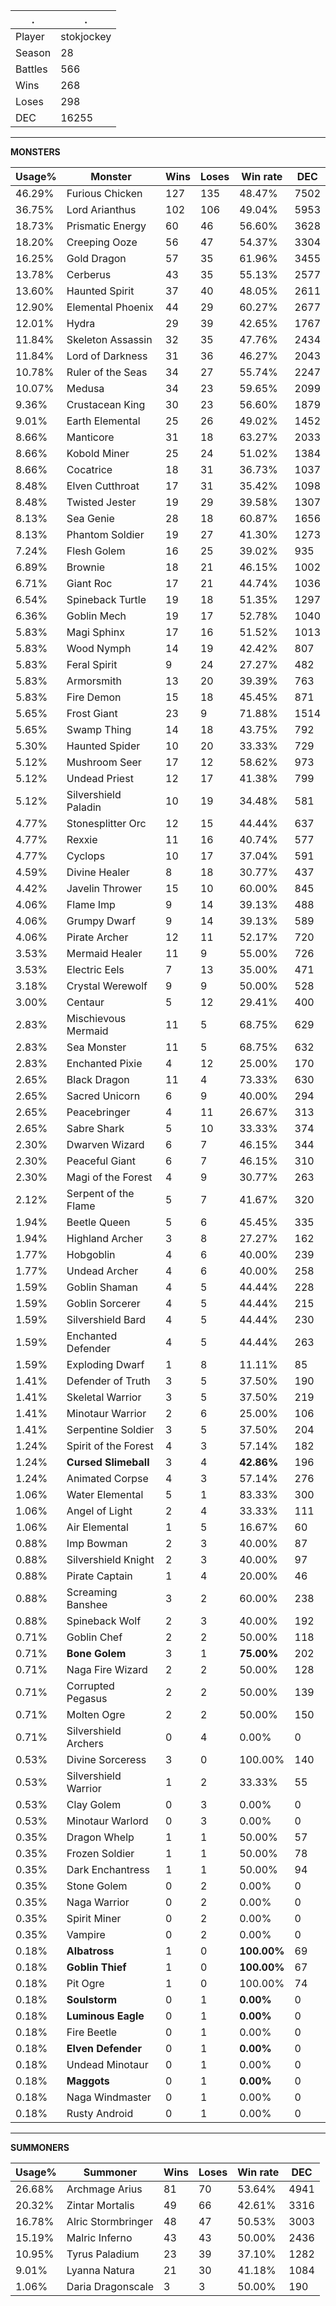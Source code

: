 .|.
|-|-
Player|stokjockey
Season|28
Battles|566
Wins|268
Loses|298
DEC|16255

---
**MONSTERS**

Usage%|Monster|Wins|Loses|Win rate|DEC|
-|-|-|-|-|-|
46.29%|Furious Chicken|127|135|48.47%|7502|
36.75%|Lord Arianthus|102|106|49.04%|5953|
18.73%|Prismatic Energy|60|46|56.60%|3628|
18.20%|Creeping Ooze|56|47|54.37%|3304|
16.25%|Gold Dragon|57|35|61.96%|3455|
13.78%|Cerberus|43|35|55.13%|2577|
13.60%|Haunted Spirit|37|40|48.05%|2611|
12.90%|Elemental Phoenix|44|29|60.27%|2677|
12.01%|Hydra|29|39|42.65%|1767|
11.84%|Skeleton Assassin|32|35|47.76%|2434|
11.84%|Lord of Darkness|31|36|46.27%|2043|
10.78%|Ruler of the Seas|34|27|55.74%|2247|
10.07%|Medusa|34|23|59.65%|2099|
9.36%|Crustacean King|30|23|56.60%|1879|
9.01%|Earth Elemental|25|26|49.02%|1452|
8.66%|Manticore|31|18|63.27%|2033|
8.66%|Kobold Miner|25|24|51.02%|1384|
8.66%|Cocatrice|18|31|36.73%|1037|
8.48%|Elven Cutthroat|17|31|35.42%|1098|
8.48%|Twisted Jester|19|29|39.58%|1307|
8.13%|Sea Genie|28|18|60.87%|1656|
8.13%|Phantom Soldier|19|27|41.30%|1273|
7.24%|Flesh Golem|16|25|39.02%|935|
6.89%|Brownie|18|21|46.15%|1002|
6.71%|Giant Roc|17|21|44.74%|1036|
6.54%|Spineback Turtle|19|18|51.35%|1297|
6.36%|Goblin Mech|19|17|52.78%|1040|
5.83%|Magi Sphinx|17|16|51.52%|1013|
5.83%|Wood Nymph|14|19|42.42%|807|
5.83%|Feral Spirit|9|24|27.27%|482|
5.83%|Armorsmith|13|20|39.39%|763|
5.83%|Fire Demon|15|18|45.45%|871|
5.65%|Frost Giant|23|9|71.88%|1514|
5.65%|Swamp Thing|14|18|43.75%|792|
5.30%|Haunted Spider|10|20|33.33%|729|
5.12%|Mushroom Seer|17|12|58.62%|973|
5.12%|Undead Priest|12|17|41.38%|799|
5.12%|Silvershield Paladin|10|19|34.48%|581|
4.77%|Stonesplitter Orc|12|15|44.44%|637|
4.77%|Rexxie|11|16|40.74%|577|
4.77%|Cyclops|10|17|37.04%|591|
4.59%|Divine Healer|8|18|30.77%|437|
4.42%|Javelin Thrower|15|10|60.00%|845|
4.06%|Flame Imp|9|14|39.13%|488|
4.06%|Grumpy Dwarf|9|14|39.13%|589|
4.06%|Pirate Archer|12|11|52.17%|720|
3.53%|Mermaid Healer|11|9|55.00%|726|
3.53%|Electric Eels|7|13|35.00%|471|
3.18%|Crystal Werewolf|9|9|50.00%|528|
3.00%|Centaur|5|12|29.41%|400|
2.83%|Mischievous Mermaid|11|5|68.75%|629|
2.83%|Sea Monster|11|5|68.75%|632|
2.83%|Enchanted Pixie|4|12|25.00%|170|
2.65%|Black Dragon|11|4|73.33%|630|
2.65%|Sacred Unicorn|6|9|40.00%|294|
2.65%|Peacebringer|4|11|26.67%|313|
2.65%|Sabre Shark|5|10|33.33%|374|
2.30%|Dwarven Wizard|6|7|46.15%|344|
2.30%|Peaceful Giant|6|7|46.15%|310|
2.30%|Magi of the Forest|4|9|30.77%|263|
2.12%|Serpent of the Flame|5|7|41.67%|320|
1.94%|Beetle Queen|5|6|45.45%|335|
1.94%|Highland Archer|3|8|27.27%|162|
1.77%|Hobgoblin|4|6|40.00%|239|
1.77%|Undead Archer|4|6|40.00%|258|
1.59%|Goblin Shaman|4|5|44.44%|228|
1.59%|Goblin Sorcerer|4|5|44.44%|215|
1.59%|Silvershield Bard|4|5|44.44%|230|
1.59%|Enchanted Defender|4|5|44.44%|263|
1.59%|Exploding Dwarf|1|8|11.11%|85|
1.41%|Defender of Truth|3|5|37.50%|190|
1.41%|Skeletal Warrior|3|5|37.50%|219|
1.41%|Minotaur Warrior|2|6|25.00%|106|
1.41%|Serpentine Soldier|3|5|37.50%|204|
1.24%|Spirit of the Forest|4|3|57.14%|182|
1.24%|**Cursed Slimeball**|3|4|**42.86%**|196|
1.24%|Animated Corpse|4|3|57.14%|276|
1.06%|Water Elemental|5|1|83.33%|300|
1.06%|Angel of Light|2|4|33.33%|111|
1.06%|Air Elemental|1|5|16.67%|60|
0.88%|Imp Bowman|2|3|40.00%|87|
0.88%|Silvershield Knight|2|3|40.00%|97|
0.88%|Pirate Captain|1|4|20.00%|46|
0.88%|Screaming Banshee|3|2|60.00%|238|
0.88%|Spineback Wolf|2|3|40.00%|192|
0.71%|Goblin Chef|2|2|50.00%|118|
0.71%|**Bone Golem**|3|1|**75.00%**|202|
0.71%|Naga Fire Wizard|2|2|50.00%|128|
0.71%|Corrupted Pegasus|2|2|50.00%|139|
0.71%|Molten Ogre|2|2|50.00%|150|
0.71%|Silvershield Archers|0|4|0.00%|0|
0.53%|Divine Sorceress|3|0|100.00%|140|
0.53%|Silvershield Warrior|1|2|33.33%|55|
0.53%|Clay Golem|0|3|0.00%|0|
0.53%|Minotaur Warlord|0|3|0.00%|0|
0.35%|Dragon Whelp|1|1|50.00%|57|
0.35%|Frozen Soldier|1|1|50.00%|78|
0.35%|Dark Enchantress|1|1|50.00%|94|
0.35%|Stone Golem|0|2|0.00%|0|
0.35%|Naga Warrior|0|2|0.00%|0|
0.35%|Spirit Miner|0|2|0.00%|0|
0.35%|Vampire|0|2|0.00%|0|
0.18%|**Albatross**|1|0|**100.00%**|69|
0.18%|**Goblin Thief**|1|0|**100.00%**|67|
0.18%|Pit Ogre|1|0|100.00%|74|
0.18%|**Soulstorm**|0|1|**0.00%**|0|
0.18%|**Luminous Eagle**|0|1|**0.00%**|0|
0.18%|Fire Beetle|0|1|0.00%|0|
0.18%|**Elven Defender**|0|1|**0.00%**|0|
0.18%|Undead Minotaur|0|1|0.00%|0|
0.18%|**Maggots**|0|1|**0.00%**|0|
0.18%|Naga Windmaster|0|1|0.00%|0|
0.18%|Rusty Android|0|1|0.00%|0|

---
**SUMMONERS**

Usage%|Summoner|Wins|Loses|Win rate|DEC|
-|-|-|-|-|-|
26.68%|Archmage Arius|81|70|53.64%|4941|
20.32%|Zintar Mortalis|49|66|42.61%|3316|
16.78%|Alric Stormbringer|48|47|50.53%|3003|
15.19%|Malric Inferno|43|43|50.00%|2436|
10.95%|Tyrus Paladium|23|39|37.10%|1282|
9.01%|Lyanna Natura|21|30|41.18%|1084|
1.06%|Daria Dragonscale|3|3|50.00%|190|
